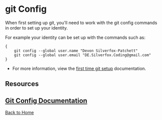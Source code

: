 # git Config
When first setting up git, you'll need to work with the git config commands in order to set up your identity.

For example your identity can be set up with the commands such as:

```
{
    git config --global user.name "Devon Silverfox-Patchett"
    git config --global user.email "DE.Silverfox.Coding@gmail.com"
}
```

- For more information, view the [first time git setup](https://git-scm.com/book/en/v2/Getting-Started-First-Time-Git-Setup) documentation.

## Resources
[Git Config Documentation](https://git-scm.com/git-config)
---
[Back to Home](../README.md)
